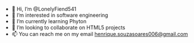 - 👋 Hi, I’m @LonelyFiend541
- 👀 I’m interested in software engineering
- 🌱 I’m currently learning Phyton
- 💞️ I’m looking to collaborate on HTML5 projects
- 📫 You can reach me on my email henrique.souzasoares006@gmail.com
<!---
LonelyFiend541/LonelyFiend541 is a ✨ special ✨ repository because its `README.md` (this file) appears on your GitHub profile.
You can click the Preview link to take a look at your changes.
--->
